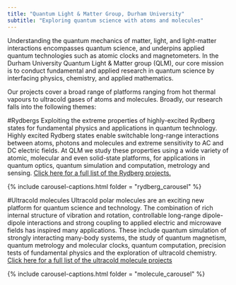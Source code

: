 ```yaml
---
title: "Quantum Light & Matter Group, Durham University"
subtitle: "Exploring quantum science with atoms and molecules"
---
```


Understanding the quantum mechanics of matter, light, and light-matter interactions encompasses quantum science, and underpins applied quantum technologies such as atomic clocks and magnetometers. In the Durham University Quantum Light & Matter group (QLM), our core mission is to conduct fundamental and applied research in quantum science by interfacing physics, chemistry, and applied mathematics. 

Our projects cover a broad range of platforms ranging from hot thermal vapours to ultracold gases of atoms and molecules. Broadly, our research falls into the following themes: 

#Rydbergs
Exploiting the extreme properties of highly-excited Rydberg states for fundamental physics and applications in quantum technology. Highly excited Rydberg states enable switchable long-range interactions between atoms, photons and molecules and  extreme sensitivity to AC and DC electric fields. At QLM we study these properties using a wide variety of atomic, molecular and even solid-state platforms, for applications in quantum optics, quantum simulation and computation, metrology and sensing. [Click here for a full list of the Rydberg projects.]()

{% include carousel-captions.html folder = "rydberg_carousel" %}

#Ultracold molecules
Ultracold polar molecules are an exciting new platform for quantum science and technology. The combination of rich internal structure of vibration and rotation, controllable long-range dipole-dipole interactions and strong coupling to applied electric and microwave fields has inspired many applications. These include quantum simulation of strongly interacting many-body systems, the study of quantum magnetism, quantum metrology and molecular clocks, quantum computation, precision tests of fundamental physics and the exploration of ultracold chemistry. [Click here for a full list of the ultracold molecule projects]()

{% include carousel-captions.html folder = "molecule_carousel" %}

